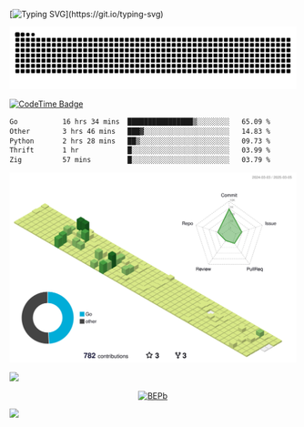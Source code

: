 [![Typing SVG](https://readme-typing-svg.demolab.com?font=JetBrains+Mono&duration=3000&center=true&vCenter=true&multiline=true&repeat=false&width=800&height=80&lines=Welcome+to+KevinMatt's+workshop;Do+not+go+gentle+into+that+good+night.)](https://git.io/typing-svg)

![snake-grid](https://raw.githubusercontent.com/kevinmatthe/kevinmatthe/output/github-contribution-grid-snake-dark.svg)

[![CodeTime Badge](https://img.shields.io/endpoint?style=flat-square&color=222&url=https%3A%2F%2Fapi.codetime.dev%2Fshield%3Fid%3D30418%26project%3D%26in=0)](https://codetime.dev)

<!--START_SECTION:waka-->

```txt
Go           16 hrs 34 mins  ████████████████▒░░░░░░░░   65.09 %
Other        3 hrs 46 mins   ███▓░░░░░░░░░░░░░░░░░░░░░   14.83 %
Python       2 hrs 28 mins   ██▒░░░░░░░░░░░░░░░░░░░░░░   09.73 %
Thrift       1 hr            █░░░░░░░░░░░░░░░░░░░░░░░░   03.99 %
Zig          57 mins         █░░░░░░░░░░░░░░░░░░░░░░░░   03.79 %
```

<!--END_SECTION:waka-->

<!--   profile-green-animate -->
![](./profile-3d-contrib/profile-green-animate.svg)

<!--  2d history skills -->
<img src="https://cr-skills-chart-widget.azurewebsites.net/api/api?username=kevinmatthe" width="auto"></img>

<p align="center"> 
<a href="https://github.com/ryo-ma/github-profile-trophy"><img src="https://github-profile-trophy.vercel.app/?username=kevinmatthe" alt="BEPb" /></a>
</p>

<img src="https://cr-ss-service.azurewebsites.net/api/ScreenShot?widget=summary&username=kevinmatthe" width="auto"></img>
